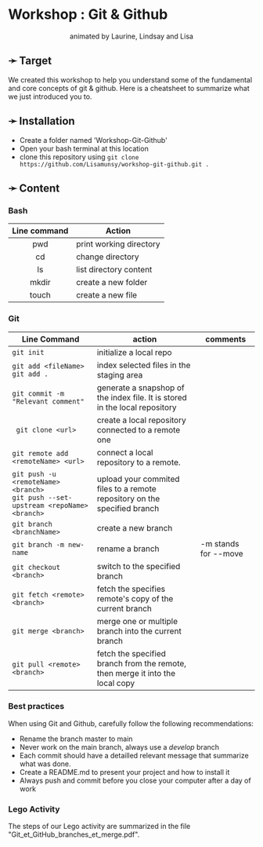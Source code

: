 # Workshop : __Git & Github__
 <p style="text-align: center;">animated by Laurine, Lindsay and Lisa</p>
 
## ➛ Target
We created this workshop to help you understand some of the fundamental and core concepts of git & github.
Here is a cheatsheet to summarize what we just introduced you to.

## ➛ Installation

- Create a folder named 'Workshop-Git-Github'
- Open your bash terminal at this location
- clone this repository using `git clone https://github.com/Lisamunsy/workshop-git-github.git . `

## ➛ Content
### Bash
Line command | Action 
:---:|---
pwd | print working directory
cd | change directory
ls | list directory content
mkdir | create a new folder
touch | create a new file

### Git

Line Command | action | comments
--------------------- | --- |---
`git init` | initialize a local repo
`git add <fileName>` <br/> `git add .` | index selected files in the staging area 
`git commit -m "Relevant comment"` | generate a snapshop of the index file. It is stored in the local repository  
` git clone <url>` | create a local repository connected to a remote one
`git remote add <remoteName> <url>` | connect a local repository to a remote.
`git push -u <remoteName> <branch>` <br/> `git push --set-upstream <repoName> <branch>` | upload your commited files to a remote repository on the specified branch
`git branch <branchName>` | create a new branch
`git branch -m new-name`| rename a branch | -m stands for --move
`git checkout <branch>` | switch to the specified branch
`git fetch <remote> <branch>` | fetch the specifies remote's copy of the current branch 
`git merge <branch>` | merge one or multiple branch into the current branch
`git pull <remote> <branch>`| fetch the specified branch from the remote, then merge it into the local copy

### Best practices

When using Git and Github, carefully follow the following recommendations:
 - Rename the branch master to main
 - Never work on the main branch, always use a *develop* branch
 - Each commit should have a detailled relevant message that summarize what was done.
 - Create a README.md to present your project and how to install it
 - Always push and commit before you close your computer after a day of work

### Lego Activity 

The steps of our Lego activity are summarized in the file "Git_et_GitHub_branches_et_merge.pdf".




